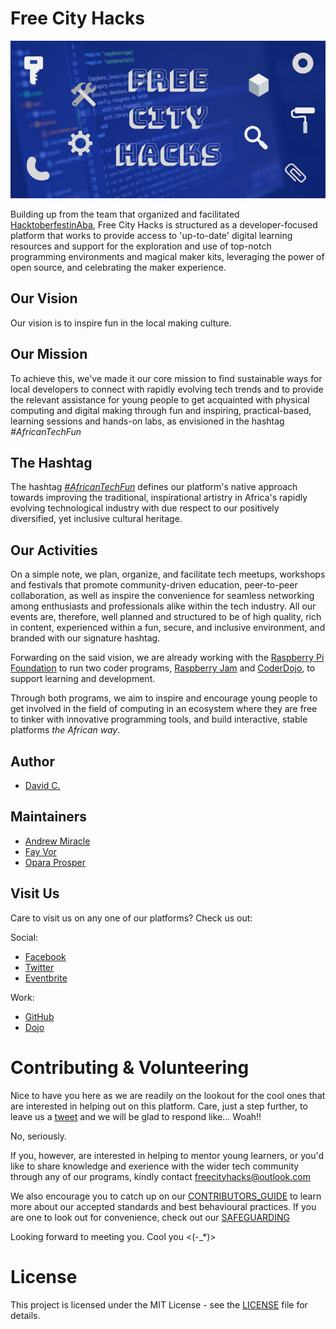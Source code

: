 # Free City Hacks

![Free City Hacks](files/img/icon-fch.jpg "icon-fch")

Building up from the team that organized and facilitated [HacktoberfestinAba](https://HacktoberfestinAba.github.io), Free City Hacks is structured as a developer-focused platform that works to provide access to 'up-to-date' digital learning resources and support for the exploration and use of top-notch programming environments and magical maker kits, leveraging the power of open source, and celebrating the maker experience.

## Our Vision

Our vision is to inspire fun in the local making culture.

## Our Mission

To achieve this, we've made it our core mission to find sustainable ways for local developers to connect with rapidly evolving tech trends and to provide the relevant assistance for young people to get acquainted with physical computing and digital making through fun and inspiring, practical-based, learning sessions and hands-on labs, as envisioned in the hashtag *#AfricanTechFun*

## The Hashtag

The hashtag [*#AfricanTechFun*](https://twitter.com/davidconoh/status/1150705504496345090) defines our platform's native approach towards improving the traditional, inspirational artistry in Africa's rapidly evolving technological industry with due respect to our positively diversified, yet inclusive cultural heritage.

## Our Activities

On a simple note, we plan, organize, and facilitate tech meetups, workshops and festivals that promote community-driven education, peer-to-peer collaboration, as well as inspire the convenience for seamless networking among enthusiasts and professionals alike within the tech industry. All our events are, therefore, well planned and structured to be of high quality, rich in content, experienced within a fun, secure, and inclusive environment, and branded with our signature hashtag.

Forwarding on the said vision, we are already working with the [Raspberry Pi Foundation](https://raspberrypi.org) to run two coder programs, [Raspberry Jam](https://raspberrypi.org/jam) and [CoderDojo](https://coderdojo.com), to support learning and development.

Through both programs, we aim to inspire and encourage young people to get involved in the field of computing in an ecosystem where they are free to tinker with innovative programming tools, and build interactive, stable platforms *the African way*.

## Author

* [David C.](https://github.com/davidconoh)
 
## Maintainers

* [Andrew Miracle](https://github.com/koolamusic)
* [Fay Vor](https://github.com/phavor)
* [Opara Prosper](https://github.com/OPARA-PROSPER)


## Visit Us

Care to visit us on any one of our platforms? Check us out:

Social:

* [Facebook](https://facebook.com/freecityhacks)
* [Twitter](https://twitter.com/freecityhacks)
* [Eventbrite](https://freecityhacks.eventbrite.com)

Work:

* [GitHub](https://github.com/freecityhacks)
* [Dojo](https://zen.coderdojo.com/dojos/ng/aba/aba-freecityhacks)
 
# Contributing & Volunteering

Nice to have you here as we are readily on the lookout for the cool ones that are interested in helping out on this platform. Care, just a step further, to leave us a [tweet](https://twitter.com/freecityhacks) and we will be glad to respond like... Woah!!

No, seriously.

If you, however, are interested in helping to mentor young learners, or you'd like to share knowledge and exerience with the wider tech community through any of our programs, kindly contact [freecityhacks@outlook.com](mailto://freecityhacks@outlook.com)

We also encourage you to catch up on our [CONTRIBUTORS_GUIDE](https://github.com/freecityhacks/fch-docs/blob/master/CONTRIBUTORS_GUIDE.md) to learn more about our accepted standards and best behavioural practices. If you are one to look out for convenience, check out our [SAFEGUARDING](https://github.com/freecityhacks/fch-docs/blob/master/SAFEGUARDING.md)

Looking forward to meeting you. Cool you <(-_*)>

# License

This project is licensed under the MIT License - see the [LICENSE](https://github.com/freecityhacks/fch-docs/blob/master/LICENSE) file for details.